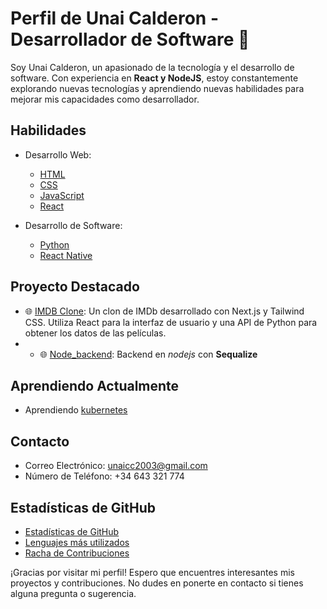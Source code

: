 # Perfil de Unai Calderon - Desarrollador de Software 👋

Soy Unai Calderon, un apasionado de la tecnología y el desarrollo de software. Con experiencia en **React y NodeJS**, estoy constantemente explorando nuevas tecnologías y aprendiendo nuevas habilidades para mejorar mis capacidades como desarrollador.

## Habilidades

- Desarrollo Web:
  - [HTML](https://developer.mozilla.org/en-US/docs/Web/HTML)
  - [CSS](https://developer.mozilla.org/en-US/docs/Web/CSS)
  - [JavaScript](https://developer.mozilla.org/en-US/docs/Web/JavaScript)
  - [React](https://reactjs.org/)

- Desarrollo de Software:
  - [Python](https://www.python.org/)
  - [React Native](https://reactnative.dev/)

## Proyecto Destacado

- 🌐 [IMDB Clone](https://github.com/unaiccz/idmb): Un clon de IMDb desarrollado con Next.js y Tailwind CSS. Utiliza React para la interfaz de usuario y una API de Python para obtener los datos de las películas.
- - 🌐 [Node_backend](https://github.com/unaiccz/node_backend): Backend en *nodejs* con **Sequalize**

## Aprendiendo Actualmente

- Aprendiendo [kubernetes](https://kubernetes.io/es/)

## Contacto

- Correo Electrónico: [unaicc2003@gmail.com](mailto:unaicc2003@gmail.com)
- Número de Teléfono: +34 643 321 774

## Estadísticas de GitHub

- [Estadísticas de GitHub](https://github.com/anuraghazra/github-readme-stats)
- [Lenguajes más utilizados](https://github.com/anuraghazra/github-readme-stats)
- [Racha de Contribuciones](https://git.io/streak-stats)

¡Gracias por visitar mi perfil! Espero que encuentres interesantes mis proyectos y contribuciones. No dudes en ponerte en contacto si tienes alguna pregunta o sugerencia.
